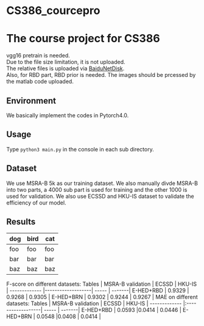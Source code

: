 # CS386_courcepro
The course project for CS386
==================================
vgg16 pretrain is needed.\
Due to the file size limitation, it is not uploaded.\
The relative files is uploaded via [BaiduNetDisk](https://pan.baidu.com/s/19BsSV-ah9nwPhVkXwDlpAg).\
Also, for RBD part, RBD prior is needed. The images should be prcessed by the matlab code uploaded.

Environment
----------------
We basically implement the codes in Pytorch4.0.

Usage
----------------
Type `python3 main.py` in the console in each sub directory.

Dataset
----------------
We use MSRA-B 5k as our training dataset. We also manually divde MSRA-B into two parts, a 4000 sub part is used for training and the other 1000 is used for validation.
We also use ECSSD and HKU-IS dataset to validate the efficiency of our model.

Results
----------------
dog | bird | cat
----|------|----
foo | foo  | foo
bar | bar  | bar
baz | baz  | baz
F-score on different datasets:
Tables        | MSRA-B validation | ECSSD  | HKU-IS |
------------- |-------------------| -----  | -------|
 E-HED+RBD    |     0.9329        | 0.9268 | 0.9305 |
 E-HED+BRN    |     0.9302        | 0.9244 | 0.9267 |
MAE on different datasets:
Tables        | MSRA-B validation | ECSSD | HKU-IS |
------------- |:------------------| ----- | -------|
 E-HED+RBD    |       0.0593      |0.0414 | 0.0446 |
 E-HED+BRN    |       0.0548      |0.0408 | 0.0414 |
